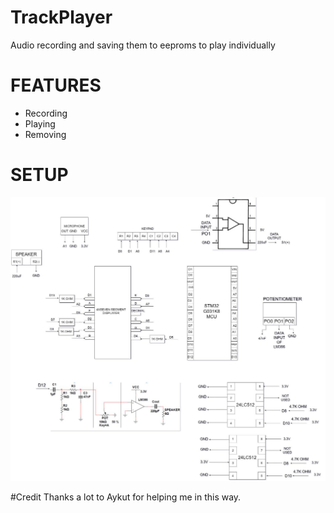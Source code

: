 # TrackPlayer
Audio recording and saving them to eeproms to play individually

# FEATURES
-  Recording
-  Playing
-  Removing

# SETUP
![project setup](https://github.com/pipd0un/TrackPlayer/blob/main/INTRO/intro.png)

#Credit 
Thanks a lot to Aykut for helping me in this way.
